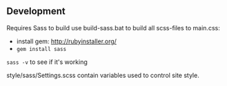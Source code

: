 ## Development

Requires Sass to build use build-sass.bat to build all scss-files to main.css:
 - install gem: http://rubyinstaller.org/
 - `gem install sass`
 
 `sass -v` to see if it's working
 
 style/sass/Settings.scss contain variables used to control site style.
